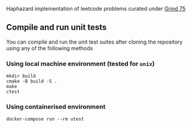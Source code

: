 Haphazard implementation of leetcode problems curated under [Grind 75](https://www.techinterviewhandbook.org/grind75)

## Compile and run unit tests

You can compile and run the unit test suites after cloning the repository using any of the following methods

### Using local machine environment (tested for `unix`)

```
mkdir build
cmake -B build -S .
make
ctest
```

### Using containerised environment

```
docker-compose run --rm utest
```